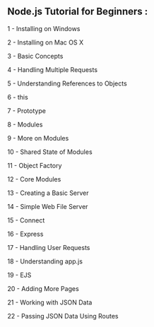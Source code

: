 ## Node.js Tutorial for Beginners :

1 - Installing on Windows 

2 - Installing on Mac OS X

3 - Basic Concepts

4 - Handling Multiple Requests

5 - Understanding References to Objects

6 - this

7 - Prototype

8 - Modules

9 - More on Modules

10 - Shared State of Modules

11 - Object Factory

12 - Core Modules

13 - Creating a Basic Server

14 - Simple Web File Server

15 - Connect

16 - Express

17 - Handling User Requests

18 - Understanding app.js

19 - EJS

20 - Adding More Pages

21 - Working with JSON Data

22 - Passing JSON Data Using Routes
